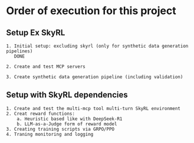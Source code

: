 # Order of execution for this project

## Setup Ex SkyRL

    1. Initial setup: excluding skyrl (only for synthetic data generation pipelines)
       DONE 

    2. Create and test MCP servers

    3. Create synthetic data generation pipeline (including validation)

## Setup with SkyRL dependencies

    1. Create and test the multi-mcp tool multi-turn SkyRL environment
    2. Creat reward functions:
        a. Heuristic based like with DeepSeek-R1
        b. LLM-as-a-Judge form of reward model
    3. Creating training scripts via GRPO/PPO
    4. Traning monitoring and logging